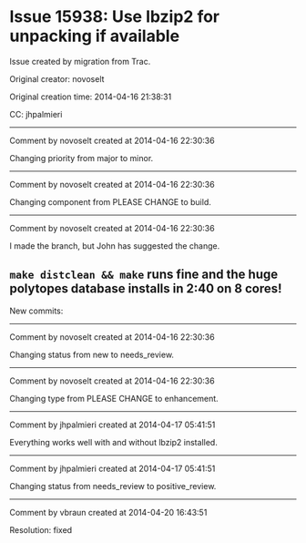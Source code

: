 # Issue 15938: Use lbzip2 for unpacking if available

Issue created by migration from Trac.

Original creator: novoselt

Original creation time: 2014-04-16 21:38:31

CC:  jhpalmieri




---

Comment by novoselt created at 2014-04-16 22:30:36

Changing priority from major to minor.


---

Comment by novoselt created at 2014-04-16 22:30:36

Changing component from PLEASE CHANGE to build.


---

Comment by novoselt created at 2014-04-16 22:30:36

I made the branch, but John has suggested the change.

`make distclean && make` runs fine and the huge polytopes database installs in 2:40 on 8 cores!
----
New commits:


---

Comment by novoselt created at 2014-04-16 22:30:36

Changing status from new to needs_review.


---

Comment by novoselt created at 2014-04-16 22:30:36

Changing type from PLEASE CHANGE to enhancement.


---

Comment by jhpalmieri created at 2014-04-17 05:41:51

Everything works well with and without lbzip2 installed.


---

Comment by jhpalmieri created at 2014-04-17 05:41:51

Changing status from needs_review to positive_review.


---

Comment by vbraun created at 2014-04-20 16:43:51

Resolution: fixed

